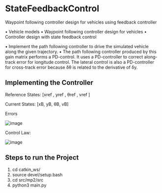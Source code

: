 # StateFeedbackControl
Waypoint following controller design for vehicles using feedback controller

•  Vehicle models
•  Waypoint following controller design for vehicles
•  Controller design with state feedback control

▪ Implement the path following controller to drive the simulated vehicle along the given trajectory.
▪ The path following controller produced by this gain matrix performs a PD-control. It uses a PD-controller to correct along-track error for longitude control. The lateral control is also a PD-controller for cross-track error because δθ is related to the derivative of δy.


## Implementing the Controller
Reference States:  [xref , yref , θref , vref ]
 
Current States: [xB, yB, θB, vB]

Errors

![image](https://user-images.githubusercontent.com/64373075/177687374-03c3f684-1732-4673-a127-0c0bdfd4c01e.png)

Control Law:

![image](https://user-images.githubusercontent.com/64373075/177687545-fe516a1d-1b42-4cf6-b3a2-bbe16699eae8.png)


## Steps to run the Project
1. cd catkin_ws/
2. source devel/setup.bash
3. cd src/mp2/src
4. python3 main.py
